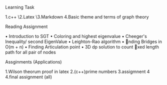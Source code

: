 Learning Task

1.c++
\2.Latex
\3.Markdown
4.Basic theme and terms of graph theory

Reading Assignment

• Introduction to SGT
• Coloring and highest eigenvalue
• Cheeger's Inequality/ second EigenValue • Leighton-Rao algorithm
• 􏰂nding Bridges in O(m + n)
• Finding Articulation point
• 3D dp solution to count 􏰂xed length path for all pair of nodes
 
 
 Assginments (Applications)
 
 1.Wilson theorum proof in latex
 2.(c++)prime numbers
 3.assigmnent 4
 4.final assignment (all)
 
